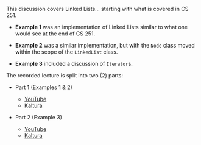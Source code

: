 This discussion covers Linked Lists... starting with what is covered in CS 251.

  - **Example 1** was an implementation of Linked Lists similar to what one would
    see at the end of CS 251.

  - **Example 2** was a similar implementation, but with the `Node` class moved
    within the scope of the `LinkedList` class.

  - **Example 3** included a discussion of `Iterator`s.

The recorded lecture is split into two (2) parts:

  - Part 1 (Examples 1 & 2)
    - [YouTube](https://youtu.be/w0jSC5xi7vE)
    - [Kaltura](https://odumedia.mediaspace.kaltura.com/media/CS+330+-+Java+Linked+Lists+-+Part+1/1_cmiog7up)

  - Part 2 (Example 3)
    - [YouTube](https://youtu.be/t0N6f0ke3AA)
    - [Kaltura](https://odumedia.mediaspace.kaltura.com/media/CS+330+-+Java+Linked+Lists+-+Part+2/1_3fo9qi9c)
